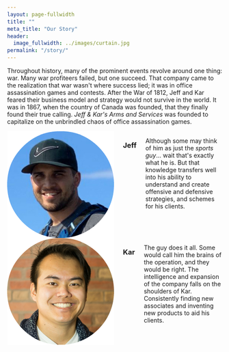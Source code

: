 ```yaml
---
layout: page-fullwidth
title: ""
meta_title: "Our Story"
header:
  image_fullwidth: ../images/curtain.jpg
permalink: "/story/"
---
```


Throughout history, many of the prominent events revolve around one thing: war. Many war profiteers failed, but one succeed. That company came to the realization that war wasn't where success lied; it was in office assassination games and contests. After the War of 1812, Jeff and Kar feared their business model and strategy would not survive in the world. It was in 1867, when the country of Canada was founded, that they finally found their true calling. <em>Jeff & Kar's Arms and Services</em> was founded to capitalize on the unbrindled chaos of office assassination games.

<div class="row t60">
    <div class="medium-6 small-12 columns">
        <img src="../images/jeff.png" style="display:block;margin-left:auto;margin-right:auto">
        <h3 class="text-center">Jeff</h3>
        <p>
            Although some may think of him as just the <em>sports guy</em>... wait that's exactly what he is. But that knowledge transfers well into his ability to understand and create offensive and defensive strategies, and schemes for his clients. 
        </p>
    </div>
    <div class="medium-6 small-12 columns">
        <img src="../images/kar.png" style="display:block;margin-left:auto;margin-right:auto">
        <h3 class="text-center">Kar</h3>
        <p>
            The guy does it all. Some would call him the brains of the operation, and they would be right. The intelligence and expansion of the company falls on the shoulders of Kar. Consistently finding new associates and inventing new products to aid his clients.
        </p>
    </div>
</div>

